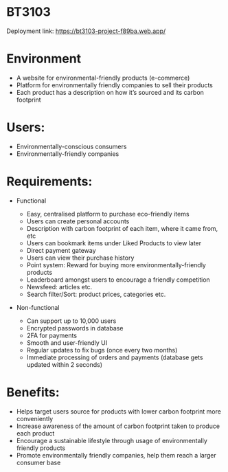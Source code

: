 # BT3103

Deployment link: https://bt3103-project-f89ba.web.app/

# Environment
- A website for environmental-friendly products (e-commerce)
- Platform for environmentally friendly companies to sell their products 
- Each product has a description on how it’s sourced and its carbon footprint

# Users: 
- Environmentally-conscious consumers
- Environmentally-friendly companies

# Requirements: 
- Functional
  - Easy, centralised platform to purchase eco-friendly items
  - Users can create personal accounts
  - Description with carbon footprint of each item, where it came from, etc
  - Users can bookmark items under Liked Products to view later
  - Direct payment gateway
  - Users can view their purchase history
  - Point system: Reward for buying more environmentally-friendly products
  - Leaderboard amongst users to encourage a friendly competition
  - Newsfeed: articles etc.
  - Search filter/Sort: product prices, categories etc.
  
- Non-functional 
  - Can support up to 10,000 users
  - Encrypted passwords in database
  - 2FA for payments
  - Smooth and user-friendly UI
  - Regular updates to fix bugs (once every two months)
  - Immediate processing of orders and payments (database gets updated within 2 seconds)

# Benefits: 
- Helps target users source for products with lower carbon footprint more conveniently
- Increase awareness of the amount of carbon footprint taken to produce each product
- Encourage a sustainable lifestyle through usage of environmentally friendly products 
- Promote environmentally friendly companies, help them reach a larger consumer base
